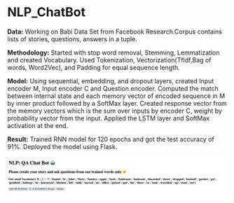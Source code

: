 # NLP_ChatBot
**Data:** Working on Babi Data Set from Facebook Research.Corpus contains lists of stories, questions, answers in a tuple. 

**Methodology:** Started with stop word removal, Stemming, Lemmatization and created Vocabulary. Used Tokenization, Vectorization(TfIdf,Bag of words, Word2Vec), and Padding for equal sequence length. 

**Model:** Using sequential, embedding, and dropout layers, created Input encoder M, Input encoder C and Question
encoder. Computed the match between internal state and each memory vector of encoded sequence in M by inner
product followed by a SoftMax layer. Created response vector from the memory vectors which is the sum over inputs
by encoder C, weight by probability vector from the input. Applied the LSTM layer and SoftMax activation at the end.



**Result:** Trained RNN model for 120 epochs and got the test accuracy of 91%. Deployed the model using Flask.

![Web App](/Web_App.png)
